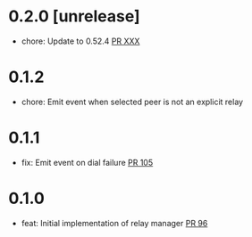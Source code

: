 # 0.2.0 [unrelease]
- chore: Update to 0.52.4 [PR XXX]

[PR XXX]: https://github.com/dariusc93/rust-ipfs/pull/XXX

# 0.1.2
- chore: Emit event when selected peer is not an explicit relay

# 0.1.1
- fix: Emit event on dial failure [PR 105]

[PR 105]: https://github.com/dariusc93/rust-ipfs/pull/105

# 0.1.0
- feat: Initial implementation of relay manager [PR 96]

[PR 96]: https://github.com/dariusc93/rust-ipfs/pull/96